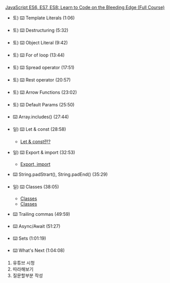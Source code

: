 [JavaScript ES6, ES7, ES8: Learn to Code on the Bleeding Edge (Full Course)](https://www.youtube.com/watch?v=nZ1DMMsyVyI&t=2525s "youtube")

* 토) ⌨️ Template Literals (1:06)
* 토) ⌨️ Destructuring (5:32)
* 토) ⌨️ Object Literal (9:42)
* 토) ⌨️ For of loop (13:44)
* 토) ⌨️ Spread operator (17:51) 
* 토) ⌨️ Rest operator (20:57)
* 토) ⌨️ Arrow Functions (23:02)
* 토) ⌨️ Default Params (25:50)
* ⌨️ Array.includes() (27:44)
* 일) ⌨️ Let & const (28:58)
  * [Let & const란?](https://happycording.tistory.com/entry/let-const-%EB%9E%80-%EC%99%9C-%EC%8D%A8%EC%95%BC%EB%A7%8C-%ED%95%98%EB%8A%94%EA%B0%80-ES6)
* 일) ⌨️ Export & import (32:53)
  * [Export, import](https://beomy.tistory.com/22)
* ⌨️ String.padStrart(), String.padEnd() (35:29)
* 일) ⌨️ Classes (38:05)
  * [Classes](https://developer.mozilla.org/ko/docs/Web/JavaScript/Reference/Classes)
  * [Classes](https://velog.io/@o_oxxv/JavaScript-class-%ED%82%A4%EC%9B%8C%EB%93%9C)

* ⌨️ Trailing commas (49:59)
* ⌨️ Async/Await (51:27)
* ⌨️ Sets (1:01:19)
* ⌨️ What's Next (1:04:08)

1. 유튜브 시청
2. 따라해보기
3. 질문할부분 작성